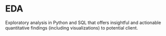 # EDA
Exploratory analysis in Python and SQL that offers insightful and actionable quantitative findings (including visualizations) to potential client.
